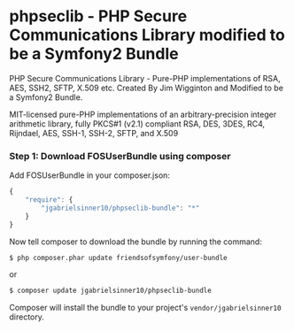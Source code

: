 # phpseclib - PHP Secure Communications Library modified to be a Symfony2 Bundle

PHP Secure Communications Library - Pure-PHP implementations of RSA, AES, SSH2, SFTP, X.509 etc. Created By Jim Wigginton and Modified to be a Symfony2 Bundle.

MIT-licensed pure-PHP implementations of an arbitrary-precision integer
arithmetic library, fully PKCS#1 (v2.1) compliant RSA, DES, 3DES, RC4, Rijndael,
AES, SSH-1, SSH-2, SFTP, and X.509


### Step 1: Download FOSUserBundle using composer

Add FOSUserBundle in your composer.json:

```js
{
    "require": {
        "jgabrielsinner10/phpseclib-bundle": "*"
    }
}
```

Now tell composer to download the bundle by running the command:

``` bash
$ php composer.phar update friendsofsymfony/user-bundle
```
or


``` bash
$ composer update jgabrielsinner10/phpseclib-bundle
```

Composer will install the bundle to your project's `vendor/jgabrielsinner10` directory.